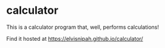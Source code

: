 # calculator

This is a calculator program that, well, performs calculations!

Find it hosted at https://elvisnipah.github.io/calculator/
